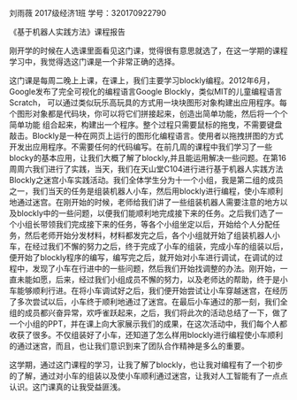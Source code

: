 刘雨薇 2017级经济1班 学号：320170922790

《基于机器人实践方法》课程报告

刚开学的时候在人选课里面看见这门课，觉得很有意思就选了，在这一学期的课程学习中，我觉得选这门课是一个非常正确的选择。

这门课是每周二晚上上课，在课上，我们主要学习blockly编程。2012年6月，Google发布了完全可视化的编程语言Google Blockly，类似MIT的儿童编程语言Scratch， 可以通过类似玩乐高玩具的方式用一块块图形对象构建出应用程序。每个图形对象都是代码块，你可以将它们拼接起来，创造出简单功能，然后将一个个简单功能 组合起来，构建出一个程序。整个过程只需要鼠标的拖曳，不需要键盘敲击。Blockly是一种在网页上运行的图形化编程语言。使用者以拖拽拼图的方式开发出应用程序。不需要任何的代码编写。在前几周的课程中我们学习了一些blocky的基本应用，让我们大概了解了blockly,并且能运用解决一些问题。在第16周周六我们进行了实践，当天，我们在天山堂C104进行进行基于机器人实践方法Blockly之迷宫小车实践活动。我们全体学生分为十一个小组，我是第二组的成员之一，我们当天的任务是组装机器人小车，然后用blockly进行编程，使小车顺利地通过迷宫。在刚开始的时候，老师给我们讲了一些组装机器人需要注意的地方以及blockly中的一些问题，以便我们能顺利地完成接下来的任务。之后我们选了一个小组长带领我们完成接下来的任务，等各个小组坐定以后，开始给个人分配任务，然后老师开始分发材料，材料都发完之后，各个小组就开始了组装机器人小车，在经过我们不懈的努力之后，终于完成了小车的组装，完成小车的组装以后，便开始了blockly程序的编写，编写完之后，就开始对小车进行调试，在调试的过程中，发现了小车在行进中的一些问题，然后我们开始找调整的办法。刚开始，一直未能如愿，后来，经过我们小组成员不懈的努力，以及老师达的帮助，终于是小车能够顺利行进。在将小车调试好之后，我们便开始尝试让小车穿越迷宫，在经历了多次尝试以后，小车终于顺利地通过了迷宫。在最后小车通过的那一刻，我们全组的成员都兴奋异常，欢呼雀跃起来，之后，我们将此次的活动总结了一下，做了一个小组的PPT，并在课上向大家展示我们的成果，在这次活动中，我们每个人都收获了很多。不仅组装好了小车，还知道了怎么样用blockly进行编程使小车顺利的通过迷宫，而且，也让我们意识到来了团队合作精神是多么的重要。

这学期，通过这门课程的学习，让我了解了blockly，也让我对编程有了一个初步的了解，通过对小车的组装以及使小车顺利通过迷宫，让我对人工智能有了一点点认识。这门课真的让我受益匪浅。



